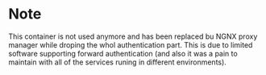 # Note

This container is not used anymore and has been replaced bu NGNX proxy manager while droping the whol authentication part.
This is due to limited software supporting forward authentication (and also it was a pain to maintain with all of the services runing in different environments).

